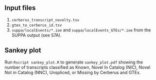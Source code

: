 ## Input files
1. `cerberus_transcript_novelty.tsv`
2. `gtex_to_cerberus_id.tsv`
3. `suppa/localEvents/*.ioe` and `suppa/localEvents_GTEx/*.ioe` from the SUPPA output (see S7A).

## Sankey plot
Run `Rscript sankey_plot.R` to generate `sankey_plot.pdf` showing the number of transcripts classified as Known, Novel In Catalog (NIC), Novel Not in Catalog (NNC), Unspliced, or Missing by Cerberus and GTEx.
